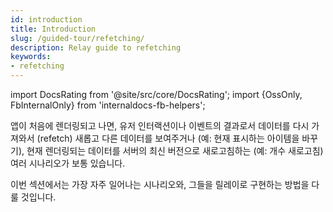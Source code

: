 ```yaml
---
id: introduction
title: Introduction
slug: /guided-tour/refetching/
description: Relay guide to refetching
keywords:
- refetching
---
```


import DocsRating from '@site/src/core/DocsRating';
import {OssOnly, FbInternalOnly} from 'internaldocs-fb-helpers';

앱이 처음에 렌더링되고 나면, 유저 인터랙션이나 이벤트의 결과로서 데이터를 다시 가져와서 (refetch) 새롭고 다른 데이터를 보여주거나 (예: 현재 표시하는 아이템을 바꾸기), 현재 렌더링되는 데이터를 서버의 최신 버전으로 새로고침하는 (예: 개수 새로고침) 여러 시나리오가 보통 있습니다.

이번 섹션에서는 가장 자주 일어나는 시나리오와, 그들을 릴레이로 구현하는 방법을 다룰 것입니다.

<DocsRating />
